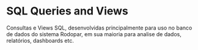 # SQL Queries and Views
 Consultas e Views SQL, desenvolvidas principalmente para uso no banco de dados do sistema Rodopar, em sua maioria para analise de dados, relatórios, dashboards etc.

